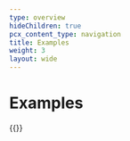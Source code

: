 ```yaml
---
type: overview
hideChildren: true
pcx_content_type: navigation
title: Examples
weight: 3
layout: wide
---
```


# Examples

{{<list-examples filters="tags">}}
